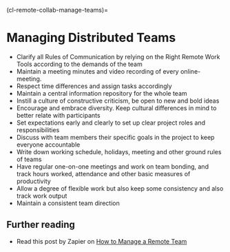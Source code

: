 (cl-remote-collab-manage-teams)=
# Managing Distributed Teams

- Clarify all Rules of Communication by relying on the Right Remote Work Tools according to the demands of the team
- Maintain a meeting minutes and video recording of every online-meeting. 
- Respect time differences and assign tasks accordingly
- Maintain a central information repository for the whole team
- Instill a culture of constructive criticism, be open to new and bold ideas
- Encourage and embrace diversity. Keep cultural differences in mind to better relate with participants
- Set expectations early and clearly to set up clear project roles and responsibilities
- Discuss with team members their specific goals in the project to keep everyone accountable
- Write down working schedule, holidays, meeting and other ground rules of teams
- Have regular one-on-one meetings and work on team bonding, and track hours worked, attendance and other basic measures of productivity
- Allow a degree of flexible work but also keep some consistency and also track work output
- Maintain a consistent team direction

## Further reading

- Read this post by Zapier on [How to Manage a Remote Team](https://zapier.com/learn/remote-work/how-manage-remote-team/)
